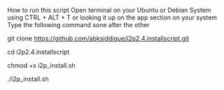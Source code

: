 How to run this script
Open terminal on your Ubuntu or Debian System using CTRL + ALT + T or looking it up on the app section on your system
Type the following command sone after the other

git clone https://github.com/abksiddique/i2p2.4.installscript.git

cd i2p2.4.installscript

chmod +x i2p_install.sh

./i2p_install.sh
